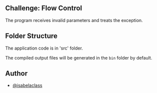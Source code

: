 ## Challenge: Flow Control

The program receives invalid parameters and treats the exception.

## Folder Structure

The application code is in 'src' folder.

The compiled output files will be generated in the `bin` folder by default.

## Author

- [@isabelaclass](https://github.com/isabelaclass)
